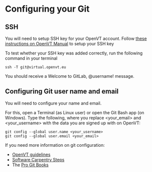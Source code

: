 # Configuring your Git

## SSH

You will need to setup SSH key for your OpenVT account. Follow [these instructions on OpenVT Manual](https://virtual.openvt.eu/platform_manual_and_guidelines/manual_and_guidelines/wikis/Getting-started-with-Git#creating-an-ssh-key) to setup your SSH key

To test whether your SSH key was added correctly, run the following command in your terminal

```
ssh -T git@virtual.openvt.eu
```
You should receive a Welcome to GitLab, @username! message.

## Configuring Git user name and email

You will need to configure your name and email.

For this, open a Terminal (as Linux user) or open the Git Bash app (on Windows). Type the following, where you replace <your_email> and <your_username> with the data you are signed up with on OpenVT:
```
git config --global user.name <your_username>
git config --global user.email <your_email>
```

If you need more information on git configuration:

- [OpenVT guidelines](https://virtual.openvt.eu/platform_manual_and_guidelines/manual_and_guidelines/wikis/Getting-started-with-Git#creating-an-ssh-key)
- [Software Carpentry Steps](http://swcarpentry.github.io/git-novice/02-setup/index.html)
- The [Pro Git Books](https://git-scm.com/book/en/v2/Getting-Started-First-Time-Git-Setup)

